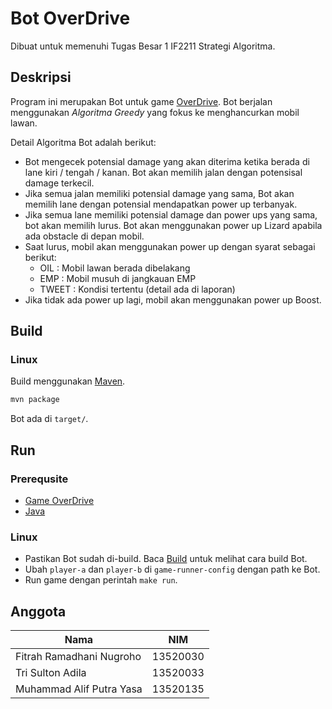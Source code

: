 # Bot OverDrive 

Dibuat untuk memenuhi Tugas Besar 1 IF2211 Strategi Algoritma.

## Deskripsi

Program ini merupakan Bot untuk game [OverDrive](https://github.com/EntelectChallenge/2020-Overdrive). Bot berjalan menggunakan *Algoritma Greedy* yang fokus ke menghancurkan mobil lawan. 

Detail Algoritma Bot adalah berikut:

 - Bot mengecek potensial damage yang akan diterima ketika berada di lane kiri / tengah / kanan. Bot akan memilih jalan dengan potensisal damage terkecil.
 - Jika semua jalan memiliki potensial damage yang sama, Bot akan memilih lane dengan potensial mendapatkan power up terbanyak.
 - Jika semua lane memiliki potensial damage dan power ups yang sama, bot akan memilih lurus. Bot akan menggunakan power up Lizard apabila ada obstacle di depan mobil.
 - Saat lurus, mobil akan menggunakan power up dengan syarat sebagai berikut:
   - OIL    : Mobil lawan berada dibelakang 
   - EMP    : Mobil musuh di jangkauan EMP
   - TWEET  : Kondisi tertentu (detail ada di laporan)
 - Jika tidak ada power up lagi, mobil akan menggunakan power up Boost.

## Build

### Linux

Build menggunakan [Maven](https://maven.apache.org/).

```bash
mvn package
```

Bot ada di `target/`.

## Run

### Prerequsite

 - [Game OverDrive](https://github.com/EntelectChallenge/2020-Overdrive/releases/tag/2020.3.4)
 - [Java](https://www.java.com/)

### Linux

 - Pastikan Bot sudah di-build. Baca [Build](#build) untuk melihat cara build Bot.
 - Ubah `player-a` dan `player-b` di `game-runner-config` dengan path ke Bot.
 - Run game dengan perintah `make run`.

## Anggota

| Nama | NIM |
| ---- | -------- |
| Fitrah Ramadhani Nugroho | 13520030 |
| Tri Sulton Adila | 13520033 |
| Muhammad Alif Putra Yasa | 13520135 |
